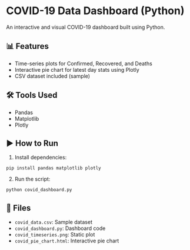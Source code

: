 # COVID-19 Data Dashboard (Python)

An interactive and visual COVID-19 dashboard built using Python.

## 📊 Features
- Time-series plots for Confirmed, Recovered, and Deaths
- Interactive pie chart for latest day stats using Plotly
- CSV dataset included (sample)

## 🛠 Tools Used
- Pandas
- Matplotlib
- Plotly

## ▶️ How to Run

1. Install dependencies:
```
pip install pandas matplotlib plotly
```

2. Run the script:
```
python covid_dashboard.py
```

## 📁 Files
- `covid_data.csv`: Sample dataset
- `covid_dashboard.py`: Dashboard code
- `covid_timeseries.png`: Static plot
- `covid_pie_chart.html`: Interactive pie chart
